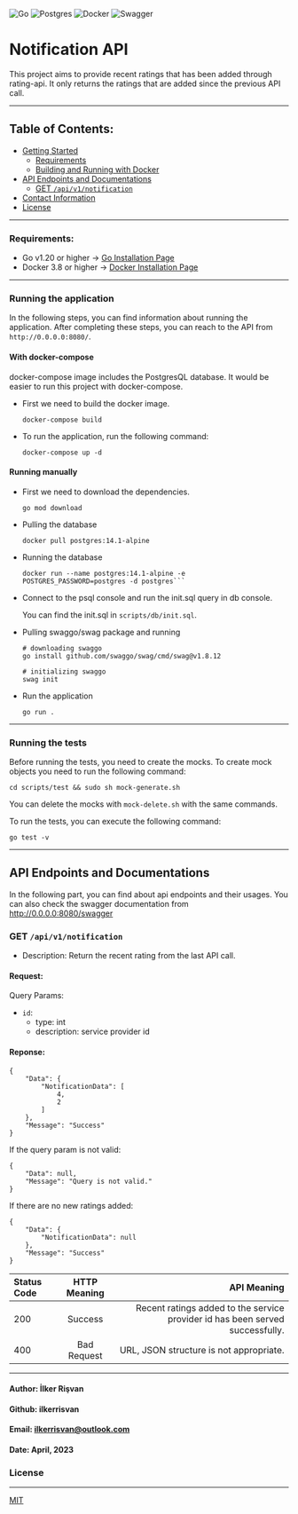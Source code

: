 ![Go](	https://img.shields.io/badge/Go-00ADD8?style=for-the-badge&logo=go&logoColor=white)
![Postgres](https://img.shields.io/badge/postgres-%23316192.svg?style=for-the-badge&logo=postgresql&logoColor=white)
![Docker](https://img.shields.io/badge/docker-%230db7ed.svg?style=for-the-badge&logo=docker&logoColor=white)
![Swagger](https://img.shields.io/badge/-Swagger-%23Clojure?style=for-the-badge&logo=swagger&logoColor=white)

# Notification API

This project aims to provide recent ratings that has been added through rating-api. It only returns the ratings that are added since the previous API call. 

<hr/>

## Table of Contents:

- [Getting Started](#getting-started)
    - [Requirements](#requirements)
    - [Building and Running with Docker](#with-docker)
- [API Endpoints and Documentations](#api-endpoints-and-documentations)
    - [GET `/api/v1/notification`](#get-notifications)
- [Contact Information](#contact-information)
- [License](#license)
<hr/>


### Requirements:

- Go v1.20 or higher -> [Go Installation Page](https://go.dev/dl/)
- Docker 3.8 or higher -> [Docker Installation Page](https://docs.docker.com/engine/install/)
<hr/>

### Running the application

In the following steps, you can find information about running the application. After completing these steps, you can reach to the API from `http://0.0.0.0:8080/`.

#### With docker-compose
docker-compose image includes the PostgresQL database. It would be easier to run this project with docker-compose.

- First we need to build the docker image.

  ```
  docker-compose build
  ```

- To run the application, run the following command:

  ```
  docker-compose up -d
  ```

#### Running manually

- First we need to download the dependencies.

  ```
  go mod download
  ```

- Pulling the database

  ```
  docker pull postgres:14.1-alpine
  ```

- Running the database
  ```
  docker run --name postgres:14.1-alpine -e POSTGRES_PASSWORD=postgres -d postgres```
  ```
- Connect to the psql console and run the init.sql query in db console.

  You can find the init.sql in `scripts/db/init.sql`.

- Pulling swaggo/swag package and running

  ```
  # downloading swaggo
  go install github.com/swaggo/swag/cmd/swag@v1.8.12
  
  # initializing swaggo
  swag init
  ```

- Run the application

  ```
  go run .
  ```

<hr/>

### Running the tests

Before running the tests, you need to create the mocks. To create mock objects you need to run the following command:

```cd scripts/test && sudo sh mock-generate.sh```

You can delete the mocks with `mock-delete.sh` with the same commands.

To run the tests, you can execute the following command:

```go test -v```

<hr/>

## API Endpoints and Documentations

In the following part, you can find about api endpoints and their usages. You can also check the swagger documentation from http://0.0.0.0:8080/swagger

### GET `/api/v1/notification`

- Description: Return the recent rating from the last API call.


#### Request:

Query Params:
- `id`:
  - type: int
  - description: service provider id


#### Reponse:

```
{
    "Data": {
        "NotificationData": [
            4,
            2
        ]
    },
    "Message": "Success"
}
```

If the query param is not valid:

```
{
    "Data": null,
    "Message": "Query is not valid."
}
```

If there are no new ratings added:

```
{
    "Data": {
        "NotificationData": null
    },
    "Message": "Success"
}
```

| Status Code  | HTTP Meaning |                                                                   API Meaning |
| :------------ |:---------------:|------------------------------------------------------------------------------:|
| 200    | Success| Recent ratings added to the service provider id has been served successfully. |
| 400     | Bad Request       |                                       URL, JSON structure is not appropriate. |


<hr/>

#### Author: İlker Rişvan

#### Github: ilkerrisvan

#### Email: ilkerrisvan@outlook.com

#### Date: April, 2023

### License

<hr/>

[MIT](https://choosealicense.com/licenses/mit/)